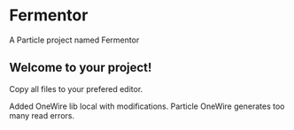 # Fermentor

A Particle project named Fermentor

## Welcome to your project!

Copy all files to your prefered editor.

Added OneWire lib local with modifications.  Particle OneWire generates too many read errors.
